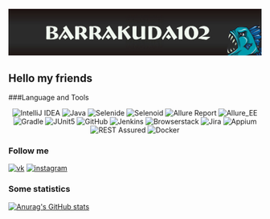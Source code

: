 ![Header](https://github.com/BaRRakuda102/BaRRakuda102/blob/main/assets/header.png)

## Hello my friends

###Language and Tools
<p align="center">
<img width="6%" title="IntelliJ IDEA" src="https://starchenkov.pro/qa-guru/img/skills/Intelij_IDEA.svg">
<img width="6%" title="Java" src="https://starchenkov.pro/qa-guru/img/skills/Java.svg">
<img width="6%" title="Selenide" src="https://starchenkov.pro/qa-guru/img/skills/Selenide.svg">
<img width="6%" title="Selenoid" src="https://starchenkov.pro/qa-guru/img/skills/Selenoid.svg">
<img width="6%" title="Allure Report" src="https://starchenkov.pro/qa-guru/img/skills/Allure_Report.svg">
<img width="6%" title="Allure_EE" src="https://starchenkov.pro/qa-guru/img/skills/Allure_EE.svg">
<img width="6%" title="Gradle" src="https://starchenkov.pro/qa-guru/img/skills/Gradle.svg">
<img width="6%" title="JUnit5" src="https://starchenkov.pro/qa-guru/img/skills/JUnit5.svg">
<img width="6%" title="GitHub" src="https://cdn.icon-icons.com/icons2/2351/PNG/128/logo_github_icon_143196.png">
<img width="6%" title="Jenkins" src="https://starchenkov.pro/qa-guru/img/skills/Jenkins.svg">
<img width="6%" title="Browserstack" src="https://starchenkov.pro/qa-guru/img/skills/Browserstack.svg">
<img width="6%" title="Jira" src="https://starchenkov.pro/qa-guru/img/skills/Jira.svg">
<img width="6%" title="Appium" src="https://starchenkov.pro/qa-guru/img/skills/Appium.svg">
<img width="6%" title="REST Assured" src="https://starchenkov.pro/qa-guru/img/skills/Rest-Assured.svg">
<img width="6%" title="Docker" src="https://starchenkov.pro/qa-guru/img/skills/Docker.svg">
</p>

### Follow me
[<img src='https://cdn.icon-icons.com/icons2/808/PNG/128/vk_icon-icons.com_66102.png' alt='vk' height='42'>](https://vk.com/barrakuda102)
[<img src='https://cdn.icon-icons.com/icons2/1211/PNG/128/1491580635-yumminkysocialmedia26_83102.png' alt='instagram' height='42'>](https://instagram.com/salazar_del_mar)

### Some statistics
[![Anurag's GitHub stats](https://github-readme-stats.vercel.app/api?username=BaRRakuda102&show_icons=true)](https://github.com/anuraghazra/github-readme-stats)